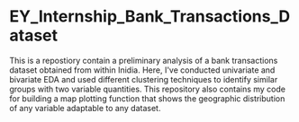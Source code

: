 # EY_Internship_Bank_Transactions_Dataset

This is a repostiory contain a preliminary analysis of a bank transactions dataset obtained from within Inidia. Here, I've conducted univariate and bivariate EDA and used different clustering techniques to identify similar groups  with two variable quantities.
This repository also contains my code for building a map plotting function that shows the geographic distribution of any variable adaptable to any dataset.
